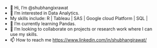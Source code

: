 - 👋 Hi, I’m @shubhangixrawat
- 👀 I’m interested in Data Analytics.
- My skills include: R | Tableau | SAS | Google cloud Platform | SQL |
- 🌱 I’m currently learning Pandas.
- 💞️ I’m looking to collaborate on projects or research work where I can use my skills.
- 📫 How to reach me https://www.linkedin.com/in/shubhangirawat/

<!---
shubhangixrawat/shubhangixrawat is a ✨ special ✨ repository because its `README.md` (this file) appears on your GitHub profile.
You can click the Preview link to take a look at your changes.
--->
